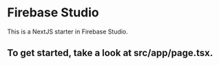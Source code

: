 # Firebase Studio

This is a NextJS starter in Firebase Studio.

To get started, take a look at src/app/page.tsx.
--